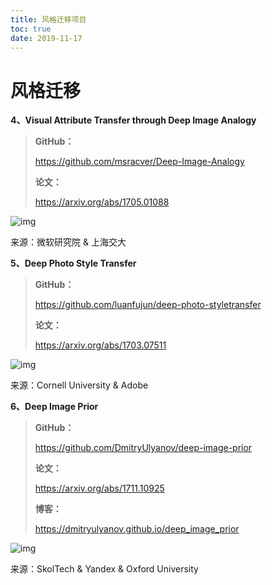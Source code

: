 ```yaml
---
title: 风格迁移项目
toc: true
date: 2019-11-17
---
```

# **风格迁移**

**4、Visual Attribute Transfer through Deep Image Analogy**



> **GitHub：**
>
> https://github.com/msracver/Deep-Image-Analogy
>
> **论文：**
>
> https://arxiv.org/abs/1705.01088



![img](https://mmbiz.qpic.cn/mmbiz_jpg/ptp8P184xjyl2yLZ4z4iaZhPCia7T73uxAJibFE0bib2icOIQ2QySyqXP83FEc6iaMz63kw0sYjeWImdob24AicJfWCsw/640?wx_fmt=jpeg&tp=webp&wxfrom=5&wx_lazy=1&wx_co=1)

来源：微软研究院 & 上海交大



**5、Deep Photo Style Transfer**



> **GitHub：**
>
> https://github.com/luanfujun/deep-photo-styletransfer
>
> **论文：**
>
> https://arxiv.org/abs/1703.07511



![img](https://mmbiz.qpic.cn/mmbiz_jpg/ptp8P184xjyl2yLZ4z4iaZhPCia7T73uxAvyNoqdPy1XkB99cWzuMlJdArXp44c2g5W1lCWyulhTk5as4dZA19Lg/640?wx_fmt=jpeg&tp=webp&wxfrom=5&wx_lazy=1&wx_co=1)

来源：Cornell University & Adobe



**6、Deep Image Prior**



> **GitHub：**
>
> https://github.com/DmitryUlyanov/deep-image-prior
>
> **论文：**
>
> https://arxiv.org/abs/1711.10925
>
> **博客：**
>
> https://dmitryulyanov.github.io/deep_image_prior



![img](https://mmbiz.qpic.cn/mmbiz_jpg/ptp8P184xjyl2yLZ4z4iaZhPCia7T73uxAFDPGO9iaa6LYUbkI627xWsic7XeVACat5PWbJ7xjejQn5cjGibeqKibKDQ/640?wx_fmt=jpeg&tp=webp&wxfrom=5&wx_lazy=1&wx_co=1)

来源：SkolTech & Yandex & Oxford University


  
